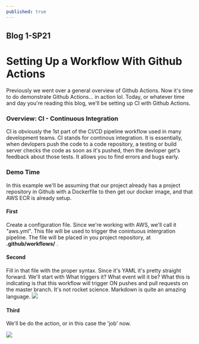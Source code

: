 ```yaml
---
published: true
---
```

## Blog 1-SP21

# Setting Up a Workflow With Github Actions

Previously we went over a general overview of Github Actions. Now it's time to do demonstrate Github Actions... in action lol. Today, or whatever time and day you're reading this blog, we'll be setting up CI with Github Actions.

### Overview: CI - Continuous Integration

CI is obviously the 1st part of the CI/CD pipeline workflow used in many development teams. CI stands for continous integration. It is essentially, when devlopers push the code to a code repository, a testing or build server checks the code as soon as it's pushed, then the devloper get's feedback about those tests. It allows you to find errors and bugs early.

### Demo Time

In this example we'll be assuming that our project already has a project repository in Github with a Dockerfile to then get our docker image, and that AWS ECR is already setup.

#### First

Create a configuration file. Since we're working with AWS, we'll call it "aws.yml". This file will be used to trigger the conintuous intergration pipeline. The file will be placed in you project repository, at **.github/workflows/** .

#### Second
Fill in that file with the proper syntax. Since it's YAML it's pretty straight forward. We'll start with What triggers it? What event will it be? What this is indicating is that this workflow will trigger ON pushes and pull requests on the master branch. It's not rocket science. Markdown is quite an amazing language.
![](https://cdn3.bbcode0.com/uploads/2021/2/27/52d30feeb85279c55dd7b3ff81052c0b-full.jpg)

#### Third

We'll be do the action, or in this case the 'job' now. 

![](https://cdn3.bbcode0.com/uploads/2021/2/27/fc7b6fcd9715b9b532ff1f64192d0e9b-full.jpg)
